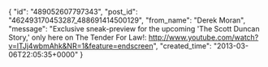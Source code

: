  {
   "id": "489052607797343",
   "post_id": "462493170453287_488691414500129",
   "from_name": "Derek Moran",
   "message": "Exclusive sneak-preview for the upcoming 'The Scott Duncan Story,' only here on The Tender For Law!: http://www.youtube.com/watch?v=lTJj4wbmAhk&NR=1&feature=endscreen",
   "created_time": "2013-03-06T22:05:35+0000"
 }
